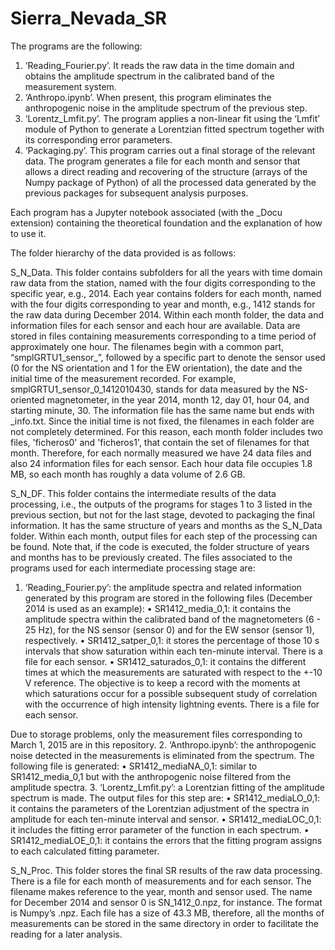 # Sierra_Nevada_SR

The programs are the following: 
1.	‘Reading_Fourier.py’. It reads the raw data in the time domain and obtains the amplitude spectrum in the calibrated band of the measurement system.
2.	‘Anthropo.ipynb’. When present, this program eliminates the anthropogenic noise in the amplitude spectrum of the previous step.
3.	‘Lorentz_Lmfit.py’. The program applies a non-linear fit using the ‘Lmfit’ module of Python to generate a Lorentzian fitted spectrum together with its corresponding error parameters.
4.	‘Packaging.py’. This program carries out a final storage of the relevant data. The program generates a file for each month and sensor that allows a direct reading and recovering of the structure (arrays of the Numpy package of Python) of all the processed data generated by the previous packages for subsequent analysis purposes.

Each program has a Jupyter notebook associated (with the _Docu extension) containing the theoretical foundation and the explanation of how to use it.

The folder hierarchy of the data provided is as follows:

S_N_Data. This folder contains subfolders for all the years with time domain raw data from the station, named with the four digits corresponding to the specific year, e.g., 2014. Each year contains folders for each month, named with the four digits corresponding to year and month, e.g., 1412 stands for the raw data during December 2014. Within each month folder, the data and information files for each sensor and each hour are available. Data are stored in files containing measurements corresponding to a time period of approximately one hour. The filenames begin with a common part, “smplGRTU1_sensor_”, followed by a specific part to denote the sensor used (0 for the NS orientation and 1 for the EW orientation), the date and the initial time of the measurement recorded.  For example, smplGRTU1_sensor_0_1412010430, stands for data measured by the NS-oriented magnetometer, in the year 2014, month 12, day 01, hour 04, and starting minute, 30. The information file has the same name but ends with _info.txt. Since the initial time is not fixed, the filenames in each folder are not completely determined. For this reason, each month folder includes two files, 'ficheros0' and 'ficheros1', that contain the set of filenames for that month. Therefore, for each normally measured we have 24 data files and also 24 information files for each sensor. Each hour data file occupies 1.8 MB, so each month has roughly a data volume of 2.6 GB.

S_N_DF. This folder contains the intermediate results of the data processing, i.e., the outputs of the programs for stages 1 to 3 listed in the previous section, but not for the last stage, devoted to packaging the final information. It has the same structure of years and months as the S_N_Data folder. Within each month, output files for each step of the processing can be found. Note that, if the code is executed, the folder structure of years and months has to be previously created. 
The files associated to the programs used for each intermediate processing stage are:
1.	‘Reading_Fourier.py’: the amplitude spectra and related information generated by this program are stored in the following files (December 2014 is used as an example): 
•	SR1412_media_0,1: it contains the amplitude spectra within the calibrated band of the magnetometers (6 - 25 Hz), for the NS sensor (sensor 0) and for the EW sensor (sensor 1), respectively.
•	SR1412_satper_0,1: it stores the percentage of those 10 s intervals that show saturation within each ten-minute interval. There is a file for each sensor. 
•	SR1412_saturados_0,1: it contains the different times at which the measurements are saturated with respect to the +-10 V reference. The objective is to keep a record with the moments at which saturations occur for a possible subsequent study of correlation with the occurrence of high intensity lightning events. There is a file for each sensor.

Due to storage problems, only the measurement files corresponding to March 1, 2015 are in this repository.
2.	‘Anthropo.ipynb’: the anthropogenic noise detected in the measurements is eliminated from the spectrum. The following file is generated: 
•	SR1412_mediaNA_0,1: similar to SR1412_media_0,1 but with the anthropogenic noise filtered from the amplitude spectra. 
3.	‘Lorentz_Lmfit.py’: a Lorentzian fitting of the amplitude spectrum is made. The output files for this step are: 
•	SR1412_mediaLO_0,1: it contains the parameters of the Lorentzian adjustment of the spectra in amplitude for each ten-minute interval and sensor. 
•	SR1412_mediaLOC_0,1: it includes the fitting error parameter of the function  in each spectrum. 
•	SR1412_mediaLOE_0,1: it contains the errors that the fitting program assigns to each calculated fitting parameter.

S_N_Proc. This folder stores the final SR results of the raw data processing. There is a file for each month of measurements and for each sensor. The filename makes reference to the year, month and sensor used. The name for December 2014 and sensor 0 is SN_1412_0.npz, for instance. The format is Numpy’s .npz. Each file has a size of 43.3 MB, therefore, all the months of measurements can be stored in the same directory in order to facilitate the reading for a later analysis.
